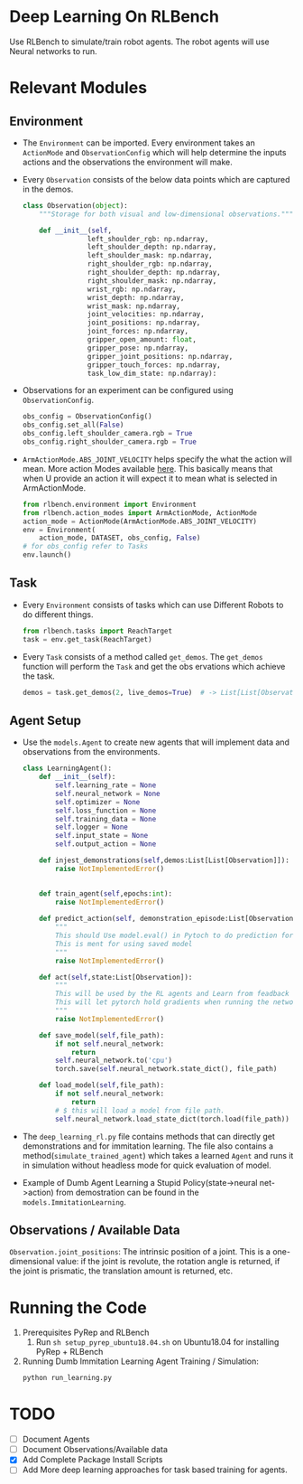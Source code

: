 # Deep Learning On RLBench 
Use RLBench to simulate/train robot agents. The robot agents will use Neural networks to run. 


# Relevant Modules

## Environment
- The `Environment` can be imported. Every environment takes an `ActionMode` and `ObservationConfig` which will help determine the inputs actions and the observations the environment will make. 
- Every `Observation` consists of the below data points which are captured in the demos. 
    ```python
    class Observation(object):
        """Storage for both visual and low-dimensional observations."""

        def __init__(self,
                    left_shoulder_rgb: np.ndarray,
                    left_shoulder_depth: np.ndarray,
                    left_shoulder_mask: np.ndarray,
                    right_shoulder_rgb: np.ndarray,
                    right_shoulder_depth: np.ndarray,
                    right_shoulder_mask: np.ndarray,
                    wrist_rgb: np.ndarray,
                    wrist_depth: np.ndarray,
                    wrist_mask: np.ndarray,
                    joint_velocities: np.ndarray,
                    joint_positions: np.ndarray,
                    joint_forces: np.ndarray,
                    gripper_open_amount: float,
                    gripper_pose: np.ndarray,
                    gripper_joint_positions: np.ndarray,
                    gripper_touch_forces: np.ndarray,
                    task_low_dim_state: np.ndarray):
    ```

- Observations for an experiment can be configured using `ObservationConfig`.
    ```python 
    obs_config = ObservationConfig()
    obs_config.set_all(False)
    obs_config.left_shoulder_camera.rgb = True
    obs_config.right_shoulder_camera.rgb = True
    ```
- `ArmActionMode.ABS_JOINT_VELOCITY` helps specify the what the action will mean. More action Modes available [here](https://github.com/stepjam/RLBench/blob/9f3bf886ce5d59d2eff8d9ec93ac49cb2b816b2f/rlbench/action_modes.py#L7). This basically means that when U provide an action it will expect it to mean what is selected in ArmActionMode.
    ```python
    from rlbench.environment import Environment
    from rlbench.action_modes import ArmActionMode, ActionMode
    action_mode = ActionMode(ArmActionMode.ABS_JOINT_VELOCITY)
    env = Environment(
        action_mode, DATASET, obs_config, False)
    # for obs_config refer to Tasks 
    env.launch()
    ```

## Task
- Every `Environment` consists of tasks which can use Different Robots to do different things. 
    ```python
    from rlbench.tasks import ReachTarget
    task = env.get_task(ReachTarget)
    ```
- Every `Task` consists of a method called `get_demos`. The `get_demos` function will perform the `Task` and get the obs
ervations which achieve the task.

    ```python
    demos = task.get_demos(2, live_demos=True)  # -> List[List[Observation]] -> List[Observation] represents a individual Demonstration with every item in that List represnts a step in that Demonstration
    ```

## Agent Setup 
- Use the `models.Agent` to create new agents that will implement data and observations from the environments.
    ```python
    class LearningAgent():
        def __init__(self):
            self.learning_rate = None
            self.neural_network = None
            self.optimizer = None
            self.loss_function = None
            self.training_data = None
            self.logger = None
            self.input_state = None
            self.output_action = None

        def injest_demonstrations(self,demos:List[List[Observation]]):
            raise NotImplementedError()

        
        def train_agent(self,epochs:int):
            raise NotImplementedError()
        
        def predict_action(self, demonstration_episode:List[Observation]):
            """
            This should Use model.eval() in Pytoch to do prediction for an action
            This is ment for using saved model
            """
            raise NotImplementedError()

        def act(self,state:List[Observation]):
            """
            This will be used by the RL agents and Learn from feadback from the environment. 
            This will let pytorch hold gradients when running the network. 
            """
            raise NotImplementedError()

        def save_model(self,file_path):
            if not self.neural_network:
                return
            self.neural_network.to('cpu')
            torch.save(self.neural_network.state_dict(), file_path)

        def load_model(self,file_path):
            if not self.neural_network:
                return
            # $ this will load a model from file path.
            self.neural_network.load_state_dict(torch.load(file_path))
    ```

- The `deep_learning_rl.py` file contains methods that can directly get demonstrations and for immitation learning. The file also contains a method(`simulate_trained_agent`) which takes a learned `Agent` and runs it in simulation without headless mode for quick evaluation of model.
- Example of Dumb Agent Learning a Stupid Policy(state->neural net->action) from demostration can be found in the `models.ImmitationLearning`. 

## Observations / Available Data

`Observation.joint_positions`: The intrinsic position of a joint. This is a one-dimensional value: if the joint is revolute, the rotation angle is returned, if the joint is prismatic, the translation amount is returned, etc. 

# Running the Code 

1. Prerequisites PyRep and RLBench
    1. Run `sh setup_pyrep_ubuntu18.04.sh` on Ubuntu18.04 for installing PyRep + RLBench
2. Running Dumb Immitation Learning Agent Training / Simulation:
    ```sh
    python run_learning.py
    ```

# TODO 
- [ ] Document Agents
- [ ] Document Observations/Available data
- [x] Add Complete Package Install Scripts
- [ ] Add More deep learning approaches for task based training for agents. 